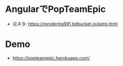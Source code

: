 # AngularでPopTeamEpic

* 元ネタ: https://renidentia991.bitbucket.io/pptp.html

# Demo

* https://popteamepic.herokuapp.com/

